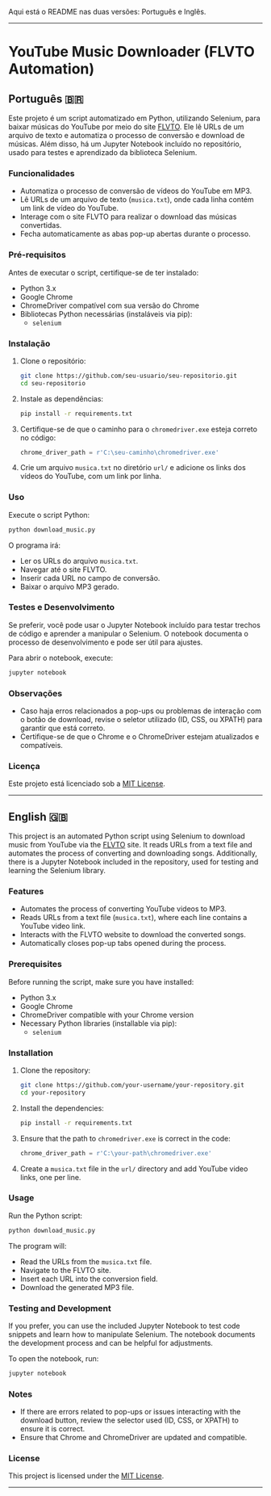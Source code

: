 Aqui está o README nas duas versões: Português e Inglês.

---

# YouTube Music Downloader (FLVTO Automation)

## Português 🇧🇷

Este projeto é um script automatizado em Python, utilizando Selenium, para baixar músicas do YouTube por meio do site [FLVTO](https://flvto.site/). Ele lê URLs de um arquivo de texto e automatiza o processo de conversão e download de músicas. Além disso, há um Jupyter Notebook incluído no repositório, usado para testes e aprendizado da biblioteca Selenium.

### Funcionalidades

- Automatiza o processo de conversão de vídeos do YouTube em MP3.
- Lê URLs de um arquivo de texto (`musica.txt`), onde cada linha contém um link de vídeo do YouTube.
- Interage com o site FLVTO para realizar o download das músicas convertidas.
- Fecha automaticamente as abas pop-up abertas durante o processo.

### Pré-requisitos

Antes de executar o script, certifique-se de ter instalado:

- Python 3.x
- Google Chrome
- ChromeDriver compatível com sua versão do Chrome
- Bibliotecas Python necessárias (instaláveis via pip):
  - `selenium`

### Instalação

1. Clone o repositório:
   ```bash
   git clone https://github.com/seu-usuario/seu-repositorio.git
   cd seu-repositorio
   ```

2. Instale as dependências:
   ```bash
   pip install -r requirements.txt
   ```

3. Certifique-se de que o caminho para o `chromedriver.exe` esteja correto no código:
   ```python
   chrome_driver_path = r'C:\seu-caminho\chromedriver.exe'
   ```

4. Crie um arquivo `musica.txt` no diretório `url/` e adicione os links dos vídeos do YouTube, com um link por linha.

### Uso

Execute o script Python:

```bash
python download_music.py
```

O programa irá:

- Ler os URLs do arquivo `musica.txt`.
- Navegar até o site FLVTO.
- Inserir cada URL no campo de conversão.
- Baixar o arquivo MP3 gerado.

### Testes e Desenvolvimento

Se preferir, você pode usar o Jupyter Notebook incluído para testar trechos de código e aprender a manipular o Selenium. O notebook documenta o processo de desenvolvimento e pode ser útil para ajustes.

Para abrir o notebook, execute:

```bash
jupyter notebook
```

### Observações

- Caso haja erros relacionados a pop-ups ou problemas de interação com o botão de download, revise o seletor utilizado (ID, CSS, ou XPATH) para garantir que está correto.
- Certifique-se de que o Chrome e o ChromeDriver estejam atualizados e compatíveis.

### Licença

Este projeto está licenciado sob a [MIT License](LICENSE).

---

## English 🇬🇧

This project is an automated Python script using Selenium to download music from YouTube via the [FLVTO](https://flvto.site/) site. It reads URLs from a text file and automates the process of converting and downloading songs. Additionally, there is a Jupyter Notebook included in the repository, used for testing and learning the Selenium library.

### Features

- Automates the process of converting YouTube videos to MP3.
- Reads URLs from a text file (`musica.txt`), where each line contains a YouTube video link.
- Interacts with the FLVTO website to download the converted songs.
- Automatically closes pop-up tabs opened during the process.

### Prerequisites

Before running the script, make sure you have installed:

- Python 3.x
- Google Chrome
- ChromeDriver compatible with your Chrome version
- Necessary Python libraries (installable via pip):
  - `selenium`

### Installation

1. Clone the repository:
   ```bash
   git clone https://github.com/your-username/your-repository.git
   cd your-repository
   ```

2. Install the dependencies:
   ```bash
   pip install -r requirements.txt
   ```

3. Ensure that the path to `chromedriver.exe` is correct in the code:
   ```python
   chrome_driver_path = r'C:\your-path\chromedriver.exe'
   ```

4. Create a `musica.txt` file in the `url/` directory and add YouTube video links, one per line.

### Usage

Run the Python script:

```bash
python download_music.py
```

The program will:

- Read the URLs from the `musica.txt` file.
- Navigate to the FLVTO site.
- Insert each URL into the conversion field.
- Download the generated MP3 file.

### Testing and Development

If you prefer, you can use the included Jupyter Notebook to test code snippets and learn how to manipulate Selenium. The notebook documents the development process and can be helpful for adjustments.

To open the notebook, run:

```bash
jupyter notebook
```

### Notes

- If there are errors related to pop-ups or issues interacting with the download button, review the selector used (ID, CSS, or XPATH) to ensure it is correct.
- Ensure that Chrome and ChromeDriver are updated and compatible.

### License

This project is licensed under the [MIT License](LICENSE).

---

